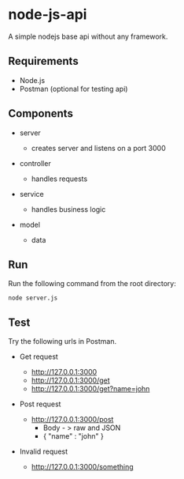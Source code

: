 # node-js-api

A simple nodejs base api without any framework.

## Requirements

* Node.js
* Postman (optional for testing api)

## Components

* server

  - creates server and listens on a port 3000
  
* controller

  - handles requests
  
* service

  - handles business logic
  
* model

  - data


## Run

Run the following command from the root directory:

```
node server.js
```

## Test

Try the following urls in Postman.

* Get request

  * http://127.0.0.1:3000
  * http://127.0.0.1:3000/get
  * http://127.0.0.1:3000/get?name=john
  
* Post request

  * http://127.0.0.1:3000/post
    * Body - > raw and JSON
    * { "name" : "john" }

*  Invalid request
  
    * http://127.0.0.1:3000/something
    
